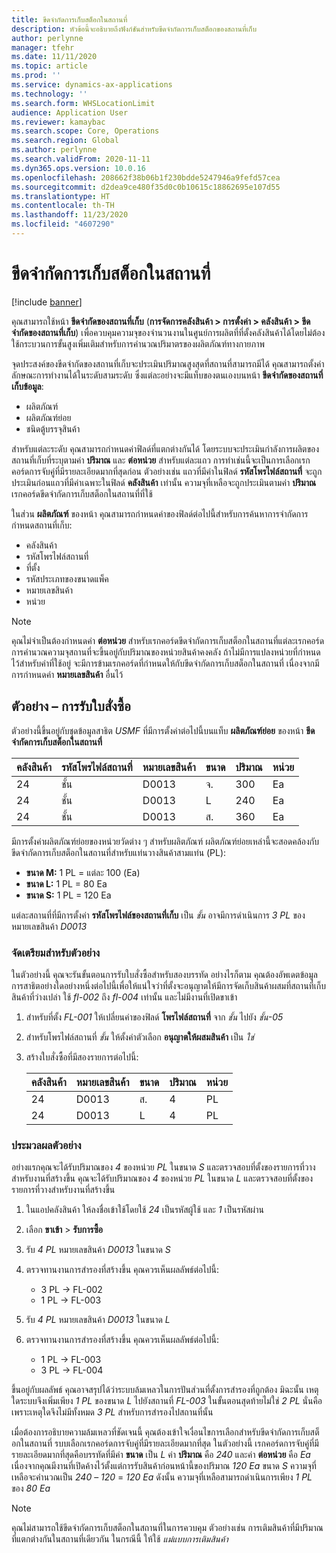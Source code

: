 ```yaml
---
title: ขีดจำกัดการเก็บสต็อกในสถานที่
description: หัวข้อนี้จะอธิบายถึงฟังก์ชันสำหรับขีดจำกัดการเก็บสต็อกของสถานที่เก็บ
author: perlynne
manager: tfehr
ms.date: 11/11/2020
ms.topic: article
ms.prod: ''
ms.service: dynamics-ax-applications
ms.technology: ''
ms.search.form: WHSLocationLimit
audience: Application User
ms.reviewer: kamaybac
ms.search.scope: Core, Operations
ms.search.region: Global
ms.author: perlynne
ms.search.validFrom: 2020-11-11
ms.dyn365.ops.version: 10.0.16
ms.openlocfilehash: 208662f38b06b1f230bdde5247946a9fefd57cea
ms.sourcegitcommit: d2dea9ce480f35d0c0b10615c18862695e107d55
ms.translationtype: HT
ms.contentlocale: th-TH
ms.lasthandoff: 11/23/2020
ms.locfileid: "4607290"
---
```

# <a name="location-stocking-limits"></a>ขีดจำกัดการเก็บสต็อกในสถานที่

[!include [banner](../includes/banner.md)]

คุณสามารถใช้หน้า **ขีดจำกัดของสถานที่เก็บ** (**การจัดการคลังสินค้า \> การตั้งค่า \> คลังสินค้า \> ขีดจำกัดของสถานที่เก็บ**) เพื่อควบคุมความจุของจำนวนงานในศูนย์การผลิตที่ที่ตั้งคลังสินค้าได้โดยไม่ต้องใช้กระบวนการขั้นสูงเพิ่มเติมสำหรับการคำนวณปริมาตรของผลิตภัณฑ์ทางกายภาพ

จุดประสงค์ของขีดจำกัดของสถานที่เก็บจะประเมินปริมาณสูงสุดที่สถานที่สามารถมีได้ คุณสามารถตั้งค่าลักษณะการทำงานได้ในระดับสามระดับ ซึ่งแต่ละอย่างจะมีแท็บของตนเองบนหน้า **ขีดจำกัดของสถานที่เก็บข้อมูล**:

- ผลิตภัณฑ์
- ผลิตภัณฑ์ย่อย
- ชนิดตู้บรรจุสินค้า

สำหรับแต่ละระดับ คุณสามารถกำหนดค่าฟิลด์ที่แตกต่างกันได้ โดยระบบจะประเมินกำลังการผลิตของสถานที่เก็บที่ระบุตามค่า **ปริมาณ** และ **ต่อหน่วย** สำหรับแต่ละแถว การทำเช่นนี้จะเป็นการเลือกเรกคอร์ดการจับคู่ที่มีรายละเอียดมากที่สุดก่อน ตัวอย่างเช่น แถวที่มีค่าในฟิลด์ **รหัสโพรไฟล์สถานที่** จะถูกประเมินก่อนแถวที่มีค่าเฉพาะในฟิลด์ **คลังสินค้า** เท่านั้น ความจุที่เหลือจะถูกประเมินตามค่า **ปริมาณ** เรกคอร์ดขีดจำกัดการเก็บสต็อกในสถานที่ที่ใช้

ในส่วน **ผลิตภัณฑ์** ของหน้า คุณสามารถกำหนดค่าของฟิลด์ต่อไปนี้สำหรับการค้นหาการจำกัดการกำหนดสถานที่เก็บ:

- คลังสินค้า
- รหัสโพรไฟล์สถานที่
- ที่ตั้ง
- รหัสประเภทของขนาดแพ็ค
- หมายเลขสินค้า
- หน่วย

> [!NOTE]
> คุณไม่จำเป็นต้องกำหนดค่า **ต่อหน่วย** สำหรับเรกคอร์ดขีดจำกัดการเก็บสต็อกในสถานที่แต่ละเรกคอร์ด การคำนวณความจุสถานที่จะขึ้นอยู่กับปริมาณของหน่วยสินค้าคงคลัง ถ้าไม่มีการแปลงหน่วยที่กำหนดไว้สำหรับค่าที่ใช้อยู่ จะมีการข้ามเรกคอร์ดที่กำหนดให้กับขีดจำกัดการเก็บสต็อกในสถานที่ เนื่องจากมีการกำหนดค่า **หมายเลขสินค้า** อื่นไว้

## <a name="example--purchase-order-receiving"></a>ตัวอย่าง – การรับใบสั่งซื้อ

ตัวอย่างนี้ขึ้นอยู่กับชุดข้อมูลสาธิต *USMF* ที่มีการตั้งค่าต่อไปนี้บนแท็บ **ผลิตภัณฑ์ย่อย** ของหน้า **ขีดจำกัดการเก็บสต็อกในสถานที่**

| คลังสินค้า | รหัสโพรไฟล์สถานที่ | หมายเลขสินค้า | ขนาด | ปริมาณ | หน่วย |
|-----------|---------------------|-------------|------|----------|------|
| 24        | ชั้น               | D0013       | จ.    | 300      | Ea   |
| 24        | ชั้น               | D0013       | L    | 240      | Ea   |
| 24        | ชั้น               | D0013       | ส.    | 360      | Ea   |

มีการตั้งค่าผลิตภัณฑ์ย่อยของหน่วยวัดต่าง ๆ สำหรับผลิตภัณฑ์ ผลิตภัณฑ์ย่อยเหล่านี้จะสอดคล้องกับขีดจำกัดการเก็บสต็อกในสถานที่สำหรับแท่นวางสินค้าสามแท่น (PL):

- **ขนาด M:** 1 PL = แต่ละ 100 (Ea)
- **ขนาด L:** 1 PL = 80 Ea
- **ขนาด S:** 1 PL = 120 Ea

แต่ละสถานที่ที่มีการตั้งค่า **รหัสโพรไฟล์ของสถานที่เก็บ** เป็น *ชั้น* อาจมีการดำเนินการ *3* *PL* ของหมายเลขสินค้า *D0013*

### <a name="prepare-for-the-example"></a>จัดเตรียมสำหรับตัวอย่าง

ในตัวอย่างนี้ คุณจะรันขั้นตอนการรับใบสั่งซื้อสำหรับสองบรรทัด อย่างไรก็ตาม คุณต้องอัพเดตข้อมูลการสาธิตอย่างใดอย่างหนึ่งต่อไปนี้เพื่อให้แน่ใจว่าที่ตั้งจะอนุญาตให้มีการจัดเก็บสินค้าผสมที่สถานที่เก็บสินค้าที่ว่างเปล่า ใช้ *fl-002* ถึง *fl-004* เท่านั้น และไม่มีงานที่เปิดขาเข้า

1. สำหรับที่ตั้ง *FL-001* ให้เปลี่ยนค่าของฟิลด์ **โพรไฟล์สถานที่** จาก *ชั้น* ไปยัง *ชั้น-05*
1. สำหรับโพรไฟล์สถานที่ *ชั้น* ให้ตั้งค่าตัวเลือก **อนุญาตให้ผสมสินค้า** เป็น *ใช่*
1. สร้างใบสั่งซื้อที่มีสองรายการต่อไปนี้:

    | คลังสินค้า | หมายเลขสินค้า | ขนาด | ปริมาณ | หน่วย |
    |-----------|-------------|------|----------|------|
    | 24        | D0013       | ส.    | 4        | PL   |
    | 24        | D0013       | L    | 4        | PL   |

### <a name="process-the-example"></a>ประมวลผลตัวอย่าง

อย่างแรกคุณจะได้รับปริมาณของ *4* ของหน่วย *PL* ในขนาด *S* และตรวจสอบที่ตั้งของรายการที่วางสำหรับงานที่สร้างขึ้น คุณจะได้รับปริมาณของ *4* ของหน่วย *PL* ในขนาด *L* และตรวจสอบที่ตั้งของรายการที่วางสำหรับงานที่สร้างขึ้น

1. ในแอปคลังสินค้า ให้ลงชื่อเข้าใช้โดยใช้ *24* เป็นรหัสผู้ใช้ และ *1* เป็นรหัสผ่าน
1. เลือก **ขาเข้า** \> **รับการซื้อ**
1. รับ *4* *PL* หมายเลขสินค้า *D0013* ในขนาด *S*
1. ตรวจทานงานการสำรองที่สร้างขึ้น คุณควรเห็นผลลัพธ์ต่อไปนี้:

    - 3 PL -\> FL-002
    - 1 PL -\> FL-003

1. รับ *4* *PL* หมายเลขสินค้า *D0013* ในขนาด *L*
1. ตรวจทานงานการสำรองที่สร้างขึ้น คุณควรเห็นผลลัพธ์ต่อไปนี้:

    - 1 PL -\> FL-003
    - 3 PL -\> FL-004

ขึ้นอยู่กับผลลัพธ์ คุณอาจสรุปได้ว่าระบบล้มเหลวในการปันส่วนที่ตั้งการสำรองที่ถูกต้อง มิฉะนั้น เหตุใดระบบจึงเพิ่มเพียง *1* *PL* ของขนาด *L* ไปยังสถานที่ *FL-003* ในขั้นตอนสุดท้ายไม่ใช่ *2* *PL* นั่นคือ เพราะเหตุใดจึงไม่มีทั้งหมด *3* *PL* สำหรับการสำรองไปสถานที่นั้น

เมื่อต้องการอธิบายความล้มเหลวที่ชัดเจนนี้ คุณต้องเข้าใจเงื่อนไขการเลือกสำหรับขีดจำกัดการเก็บสต็อกในสถานที่ รบบเลือกเรกคอร์ดการจับคู่ที่มีรายละเอียดมากที่สุด ในตัวอย่างนี้ เรกคอร์ดการจับคู่ที่มีรายละเอียดมากที่สุดคือบรรทัดที่มีค่า **ขนาด** เป็น *L* ค่า **ปริมาณ** คือ *240* และค่า **ต่อหน่วย** คือ *Ea* เนื่องจากคุณมีงานที่เปิดค้างไว้ตั้งแต่การรับสินค้าก่อนหน้านี้ของปริมาณ *120* *Ea* ขนาด *S* ความจุที่เหลือจะคำนวณเป็น *240* – *120* = *120* *Ea* ดังนั้น ความจุที่เหลือสามารถดำเนินการเพียง *1* *PL* ของ *80* *Ea*

> [!NOTE]
> คุณไม่สามารถใช้ขีดจำกัดการเก็บสต็อกในสถานที่ในการควบคุม ตัวอย่างเช่น การเติมสินค้าที่มีปริมาณที่แตกต่างกันในสถานที่เดียวกัน ในกรณีนี้ ให้ใช้ *แม่แบบการเติมสินค้า*
